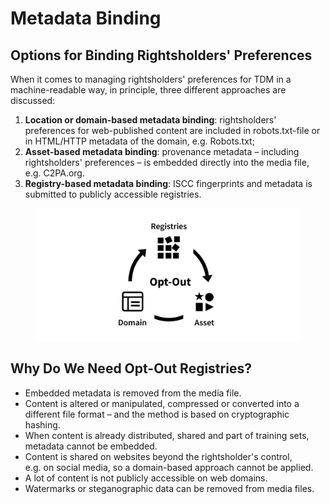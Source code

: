# Metadata Binding

## Options for Binding Rightsholders' Preferences

When it comes to managing rightsholders' preferences for TDM in a machine-readable way, in principle, three different approaches are discussed:&#x20;

1. **Location or domain-based metadata binding**: rightsholders' preferences for web-published content are included in robots.txt-file or in HTML/HTTP metadata of the domain, e.g. Robots.txt;
2. **Asset-based metadata binding**: provenance metadata – including rightsholders' preferences – is embedded directly into the media file, e.g. C2PA.org.
3. **Registry-based metadata binding**: ISCC fingerprints and metadata is submitted to publicly accessible registries.&#x20;

<figure><img src="../.gitbook/assets/Opt-out Triangle.jpg" alt=""><figcaption></figcaption></figure>

## Why Do We Need Opt-Out Registries?

* Embedded metadata is removed from the media file.
* Content is altered or manipulated, compressed or converted into a different file format – and the method is based on cryptographic hashing.
* When content is already distributed, shared and part of training sets, metadata cannot be embedded.
* Content is shared on websites beyond the rightsholder's control,\
  e.g. on social media, so a domain-based approach cannot be applied.
* A lot of content is not publicly accessible on web domains.
* Watermarks or steganographic data can be removed from media files.
